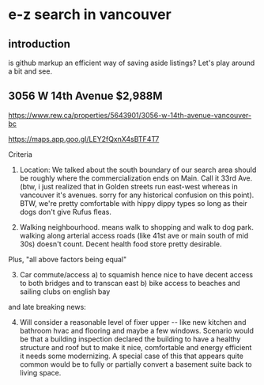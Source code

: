 # e-z search in vancouver

<!-- START doctoc -->
<!-- END doctoc -->

## introduction

is github markup an efficient way of saving aside listings?
Let's play around a bit and see.

## 3056 W 14th Avenue $2,988M

<https://www.rew.ca/properties/5643901/3056-w-14th-avenue-vancouver-bc>

<https://maps.app.goo.gl/LEY2fQxnX4sBTF4T7>

Criteria

1. Location: We talked about the south boundary of our search area should be roughly where the commercialization ends on Main. Call it 33rd Ave. (btw, i just realized that in Golden streets run east-west whereas in vancouver it's avenues. sorry for any historical confusion on this point). BTW, we're pretty comfortable with hippy dippy types so long as their dogs don't give Rufus fleas.

2. Walking neighbourhood. means walk to shopping and walk to dog park. walking along arterial access roads (like 41st ave or main south of mid 30s)  doesn't count. Decent health food store pretty desirable.  

Plus, "all above factors being equal" 

3. Car commute/access a) to squamish hence nice to have decent access to both bridges and to transcan east b) bike access to beaches and sailing clubs on english bay

and late breaking news:

4. Will consider a reasonable level of fixer upper -- like new kitchen and bathroom hvac and flooring and maybe a few windows. Scenario would be that a building inspection declared the building to have a healthy structure and roof but to make it nice, comfortable and energy efficient it needs some modernizing. A special case of this that appears quite common would be to fully or partially convert a basement suite back to living space.

